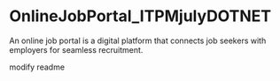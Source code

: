# OnlineJobPortal_ITPMjulyDOTNET
An online job portal is a digital platform that connects job seekers with employers for seamless recruitment.

modify readme
